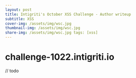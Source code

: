 ```yaml
--- 
layout: post 
title: Intigriti's October XSS Challenge - Author writeup 
subtitle: XSS 
cover-img: /assets/img/wsc.jpg 
thumbnail-img: /assets/img/wsc.jpg 
share-img: /assets/img/wsc.jpg tags: [xss] 
--- 
```



# challenge-1022.intigriti.io


// todo
